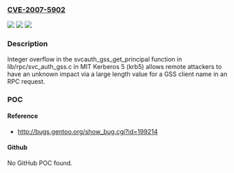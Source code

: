 ### [CVE-2007-5902](https://cve.mitre.org/cgi-bin/cvename.cgi?name=CVE-2007-5902)
![](https://img.shields.io/static/v1?label=Product&message=n%2Fa&color=blue)
![](https://img.shields.io/static/v1?label=Version&message=n%2Fa&color=blue)
![](https://img.shields.io/static/v1?label=Vulnerability&message=n%2Fa&color=brighgreen)

### Description

Integer overflow in the svcauth_gss_get_principal function in lib/rpc/svc_auth_gss.c in MIT Kerberos 5 (krb5) allows remote attackers to have an unknown impact via a large length value for a GSS client name in an RPC request.

### POC

#### Reference
- http://bugs.gentoo.org/show_bug.cgi?id=199214

#### Github
No GitHub POC found.

